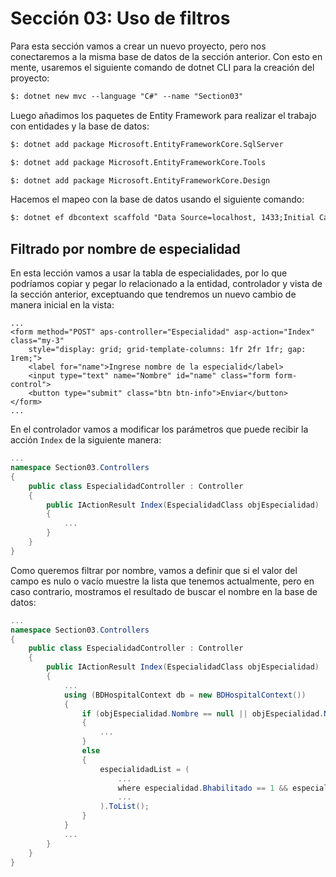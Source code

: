 # Sección 03: Uso de filtros

Para esta sección vamos a crear un nuevo proyecto, pero nos conectaremos a la misma base de datos de la sección anterior. Con esto en mente, usaremos el siguiente comando de dotnet CLI para la creación del proyecto:

```txt
$: dotnet new mvc --language "C#" --name "Section03"
```

Luego añadimos los paquetes de Entity Framework para realizar el trabajo con entidades y la base de datos:

```txt
$: dotnet add package Microsoft.EntityFrameworkCore.SqlServer

$: dotnet add package Microsoft.EntityFrameworkCore.Tools

$: dotnet add package Microsoft.EntityFrameworkCore.Design
```

Hacemos el mapeo con la base de datos usando el siguiente comando:

```txt
$: dotnet ef dbcontext scaffold "Data Source=localhost, 1433;Initial Catalog=BDHospital;Integrated Security=True;TrustServerCertificate=True" Microsoft.EntityFrameworkCore.SqlServer -o Models
```

## Filtrado por nombre de especialidad

En esta lección vamos a usar la tabla de especialidades, por lo que podríamos copiar y pegar lo relacionado a la entidad, controlador y vista de la sección anterior, exceptuando que tendremos un nuevo cambio de manera inicial en la vista:

```cshtml
...
<form method="POST" aps-controller="Especialidad" asp-action="Index" class="my-3"
    style="display: grid; grid-template-columns: 1fr 2fr 1fr; gap: 1rem;">
    <label for="name">Ingrese nombre de la especialid</label>
    <input type="text" name="Nombre" id="name" class="form form-control">
    <button type="submit" class="btn btn-info">Enviar</button>
</form>
...
```

En el controlador vamos a modificar los parámetros que puede recibir la acción `Index` de la siguiente manera:

```c#
...
namespace Section03.Controllers
{
    public class EspecialidadController : Controller
    {
        public IActionResult Index(EspecialidadClass objEspecialidad)
        {
            ...
        }
    }
}
```

Como queremos filtrar por nombre, vamos a definir que si el valor del campo es nulo o vacío muestre la lista que tenemos actualmente, pero en caso contrario, mostramos el resultado de buscar el nombre en la base de datos:

```c#
...
namespace Section03.Controllers
{
    public class EspecialidadController : Controller
    {
        public IActionResult Index(EspecialidadClass objEspecialidad)
        {
            ...
            using (BDHospitalContext db = new BDHospitalContext())
            {
                if (objEspecialidad.Nombre == null || objEspecialidad.Nombre == "")
                {
                    ...
                }
                else
                {
                    especialidadList = (
                        ...
                        where especialidad.Bhabilitado == 1 && especialidad.Nombre.Contains(objEspecialidad.Nombre)
                        ...
                    ).ToList();
                }
            }
            ...
        }
    }
}
```
